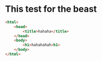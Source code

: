 # This test for the beast

```html
<html>
    <head>
        <title>hahaha</title>
    </head>
    <body>
        <h1>hahahahah<h1>
    </body>
</html>

```